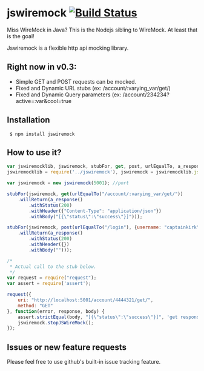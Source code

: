 # jswiremock [![Build Status](https://travis-ci.org/jlidder/jswiremock.svg?branch=master)](https://travis-ci.org/jlidder/jswiremock)

Miss WireMock in Java? This is the Nodejs sibling to WireMock. At least that is the goal! 

Jswiremock is a flexible http api mocking library.

## Right now in v0.3:

- Simple GET and POST requests can be mocked.
- Fixed and Dynamic URL stubs (ex: /account/:varying_var/get/)
- Fixed and Dynamic Query parameters (ex: /account/234234?active=:var&cool=true

## Installation
     $ npm install jswiremock


## How to use it?

```javascript
var jswiremocklib, jswiremock, stubFor, get, post, urlEqualTo, a_response;
jswiremocklib = require('../jswiremock'), jswiremock = jswiremocklib.jswiremock, stubFor = jswiremocklib.stubFor, get = jswiremocklib.get, post = jswiremocklib.post, urlEqualTo = jswiremocklib.urlEqualTo, a_response = jswiremocklib.a_response, stopJSWireMock = jswiremocklib.stopJSWireMock;

var jswiremock = new jswiremock(5001); //port

stubFor(jswiremock, get(urlEqualTo("/account/:varying_var/get/"))
    .willReturn(a_response()
        .withStatus(200)
        .withHeader({"Content-Type": "application/json"})
        .withBody("[{\"status\":\"success\"}]")));

stubFor(jswiremock, post(urlEqualTo("/login"), {username: "captainkirk", password: "enterprise"})
    .willReturn(a_response()
        .withStatus(200)
        .withHeader({})
        .withBody("")));

/*
 * Actual call to the stub below.
 */
var request = require("request");
var assert = require('assert');

request({
    uri: "http://localhost:5001/account/4444321/get/",
    method: "GET"
}, function(error, response, body) {
    assert.strictEqual(body, "[{\"status\":\"success\"}]", 'get response is not the same.');
    jswiremock.stopJSWireMock();
});
```

## Issues or new feature requests

Please feel free to use github's built-in issue tracking feature.
